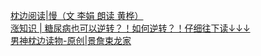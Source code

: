   
[枕边阅读|慢（文 李娟  朗读 黄桦）](http://www.dianyue.me/archives/736/rm459wqshk9snjow/)  
[涨知识 | 糖尿病也可以逆转？！如何逆转？！仔细往下读↓↓↓](http://www.dianyue.me/archives/767/u35x3gqgcdou4loj/)  
[男神枕边读物-原创|景詹束龙家](http://www.dianyue.me/archives/686/gk6qc1mxttcn3sbr/)